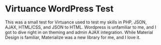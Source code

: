 Virtuance WordPress Test
========================

This was a small test for Virtuance used to test my skills in PHP, JSON, AJAX, HTML/CSS, and JSON to HTML. Wordpress is unfamiliar to me, and I got to dive right in on theming and admin AJAX integration. While Material Design is familiar, Materialize was a new library for me, and I love it. 
